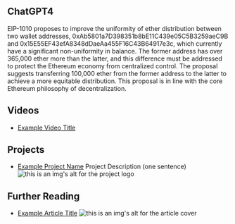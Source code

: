 ## ChatGPT4

EIP-1010 proposes to improve the uniformity of ether distribution between two wallet addresses, 0xAb5801a7D398351b8bE11C439e05C5B3259aeC9B and 0x15E55EF43efA8348dDaeAa455F16C43B64917e3c, which currently have a significant non-uniformity in balance. The former address has over 365,000 ether more than the latter, and this difference must be addressed to protect the Ethereum economy from centralized control. The proposal suggests transferring 100,000 ether from the former address to the latter to achieve a more equitable distribution. This proposal is in line with the core Ethereum philosophy of decentralization.

## Videos

- [Example Video Title](https://www.youtube.com/watch?v=TDGq4aeevgY)

## Projects

- [Example Project Name](https://xxxx.xxx/xxxxx) Project Description (one sentence) ![this is an img's alt for the project logo](https://xxxx.xxx/project-logo.xxx)

## Further Reading

- [Example Article Title](https://xxxx.xxx/xxxxx) ![this is an img's alt for the article cover](https://xxxx.xxx/article-cover.xxx)
